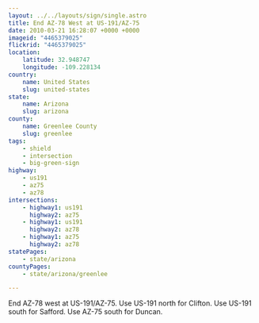 ```yaml
---
layout: ../../layouts/sign/single.astro
title: End AZ-78 West at US-191/AZ-75
date: 2010-03-21 16:28:07 +0000 +0000
imageid: "4465379025"
flickrid: "4465379025"
location:
    latitude: 32.948747
    longitude: -109.228134
country:
    name: United States
    slug: united-states
state:
    name: Arizona
    slug: arizona
county:
    name: Greenlee County
    slug: greenlee
tags:
    - shield
    - intersection
    - big-green-sign
highway:
    - us191
    - az75
    - az78
intersections:
    - highway1: us191
      highway2: az75
    - highway1: us191
      highway2: az78
    - highway1: az75
      highway2: az78
statePages:
    - state/arizona
countyPages:
    - state/arizona/greenlee

---
```

End AZ-78 west at US-191/AZ-75.  Use US-191 north for Clifton.  Use US-191 south for Safford.  Use AZ-75 south for Duncan.